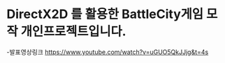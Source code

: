 # DirectX2D 를 활용한 BattleCity게임 모작 개인프로젝트입니다.

-발표영상링크
https://www.youtube.com/watch?v=uGUO5QkJJjg&t=4s

